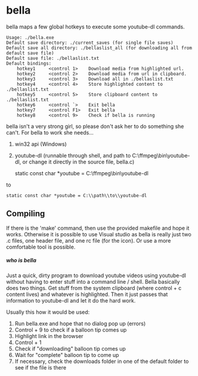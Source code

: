 # bella
bella maps a few global hotkeys to execute some youtube-dl commands.

    Usage: ./bella.exe 
    Default save directory: ./current_saves (for single file saves)
    Default save all directory: ./bellaslist_all (for downloading all from default save file)
    Default save file: ./bellaslist.txt
    Default bindings:
        hotkey1     <control 1>    Download media from highlighted url.
        hotkey2     <control 2>    Download media from url in clipboard.
        hotkey3     <control 3>    Download all in ./bellaslist.txt
        hotkey4     <control 4>    Store highlighted content to ./bellaslist.txt
        hotkey5     <control 5>    Store clipboard content to ./bellaslist.txt
        hotkey6     <control `>    Exit bella
        hotkey7     <control F1>   Exit bella
        hotkey8     <control 9>    Check if bella is running 

bella isn't a very strong girl, so please don't ask her to do something she can't. 
For bella to work she needs...
1. win32 api (Windows)
2. youtube-dl (runnable through shell, and path to C:\ffmpeg\bin\youtube-dl, 
or change it directly in the source file, bella.c)



    static const char *youtube = C:\\ffmpeg\\bin\\youtube-dl

to

    static const char *youtube = C:\\path\\to\\youtube-dl

## Compiling
If there is the 'make' command, then use the provided makefile and hope it works.
Otherwise it is possible to use Visual studio as bella is really just two .c files, one header file, and one rc file (for the icon).
Or use a more comfortable tool is possible.

##### who is bella
Just a quick, dirty program to download youtube videos using youtube-dl without having to enter
stuff into a command line / shell. Bella basically does two things. Get stuff from the system clipboard
(where control + c content lives) and whatever is highlighted. Then it just passes that information to 
youtube-dl and let it do the hard work.

Usually this how it would be used:
1. Run bella.exe and hope that no dialog pop up (errors)
2. Control + 9 to check if a balloon tip comes up
3. Highlight link in the browser
4. Control + 1
5. Check if "downloading" balloon tip comes up
6. Wait for "complete" balloon tip to come up
7. If necessary, check the downloads folder in one of the default folder to see if the file is there
